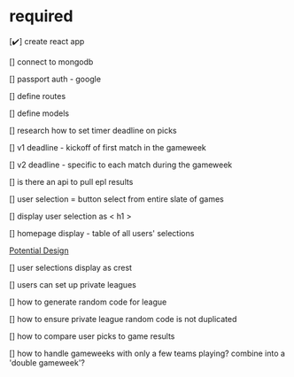 # required

[✔️] create react app

[] connect to mongodb

[] passport auth - google

[] define routes

[] define models

[] research how to set timer deadline on picks

[] v1 deadline - kickoff of first match in the gameweek

[] v2 deadline - specific to each match during the gameweek

[] is there an api to pull epl results

[] user selection = button select from entire slate of games

[] display user selection as < h1 >

[] homepage display - table of all users' selections

[Potential Design](https://gridirongames.com/football-pools/nfl-survivor/)

[] user selections display as crest

[] users can set up private leagues

[] how to generate random code for league

[] how to ensure private league random code is not duplicated

[] how to compare user picks to game results

[] how to handle gameweeks with only a few teams playing? combine into a 'double gameweek'?